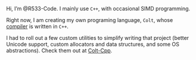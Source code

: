 Hi, I’m @R533-Code.
I mainly use `C++`, with occasional SIMD programming.

Right now, I am creating my own programing language, `Colt`, whose [compiler](https://github.com/R533-Code/colt-lang) is written in `C++`.

I had to roll out a few custom utilities to simplify writing that project (better Unicode support, custom allocators and data structures, and some OS abstractions). Check them out at [Colt-Cpp](https://github.com/R533-Code/colt-cpp).

<!---
R533-Code/R533-Code is a ✨ special ✨ repository because its `README.md` (this file) appears on your GitHub profile.
You can click the Preview link to take a look at your changes.
--->

